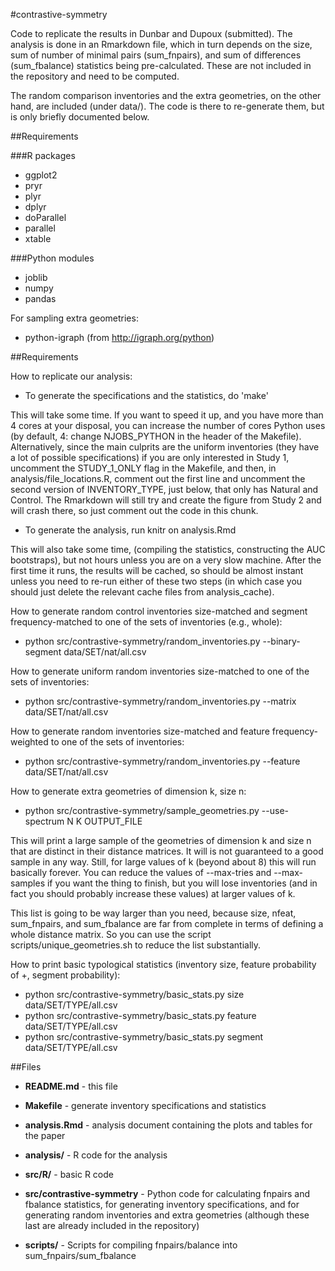 #contrastive-symmetry

Code to replicate the results in Dunbar and Dupoux (submitted). The analysis
is done in an Rmarkdown file, which in turn depends on the size,
sum of number of minimal pairs (sum_fnpairs), and sum of differences
(sum_fbalance) statistics being pre-calculated. These are not included
in the repository and need to be computed.

The random comparison inventories and the extra geometries, on the
other hand, are included (under data/). The code is there to
re-generate them, but is only briefly documented below.

##Requirements

###R packages

* ggplot2
* pryr
* plyr
* dplyr
* doParallel
* parallel
* xtable

###Python modules

* joblib
* numpy
* pandas

For sampling extra geometries:

* python-igraph (from http://igraph.org/python)

##Requirements

How to replicate our analysis:

* To generate the specifications and the statistics, do 'make'

This will take some time. If you want to speed
it up, and you have more than 4 cores at your disposal, you can increase
the number of cores Python uses (by default, 4: change NJOBS_PYTHON in
the header of the Makefile). Alternatively, since the main culprits
are the uniform inventories (they have a lot of possible specifications)
if you are only interested in Study 1, uncomment the STUDY\_1\_ONLY
flag in the Makefile, and then, in analysis/file_locations.R,
comment out the first line and uncomment the second version of
INVENTORY_TYPE, just below, that only has Natural and Control. The
Rmarkdown will still try and create the figure from Study 2 and will
crash there, so just comment out the code in this chunk.

* To generate the analysis, run knitr on analysis.Rmd

This will also take some time, (compiling the statistics, constructing
the AUC bootstraps), but not hours unless you are on a very slow machine.
After the first time it runs, the results will be cached, so should
be almost instant unless you need to re-run either
of these two steps (in which case you should
just delete the relevant cache files from analysis_cache).

How to generate random control inventories size-matched and segment
frequency-matched to one of the sets of inventories (e.g., whole):

* python src/contrastive-symmetry/random_inventories.py --binary-segment
data/SET/nat/all.csv
  
How to generate uniform random inventories size-matched 
to one of the sets of inventories:

* python src/contrastive-symmetry/random_inventories.py --matrix
data/SET/nat/all.csv

How to generate random inventories size-matched and feature frequency-weighted
to one of the sets of inventories:

* python src/contrastive-symmetry/random_inventories.py --feature
data/SET/nat/all.csv

How to generate extra geometries of dimension k, size n:

* python src/contrastive-symmetry/sample_geometries.py --use-spectrum N K
OUTPUT_FILE

This will print a large sample of the geometries of dimension k and
size n that are distinct in their distance matrices. It will is
not guaranteed to a good sample in any way.
Still, for large values of k (beyond about 8) this will run
basically forever. You can reduce the values of
--max-tries and --max-samples if you want the thing to finish, but
you will lose inventories (and in fact you should probably increase these
values) at larger values of k.

This list is going to be way larger than you need, because
size, nfeat, sum\_fnpairs, and sum\_fbalance are far from complete in
terms of defining a whole distance matrix. So you can use the script
scripts/unique_geometries.sh to reduce the list substantially.

How to print basic typological statistics (inventory size, feature probability
of +, segment probability):

* python src/contrastive-symmetry/basic_stats.py size data/SET/TYPE/all.csv
* python src/contrastive-symmetry/basic_stats.py feature data/SET/TYPE/all.csv
* python src/contrastive-symmetry/basic_stats.py segment data/SET/TYPE/all.csv

##Files

* **README.md** - this file 

* **Makefile** - generate inventory specifications and statistics

* **analysis.Rmd** - analysis document containing the plots and tables for the
paper
* **analysis/** - R code for the analysis

* **src/R/** - basic R code
* **src/contrastive-symmetry** - Python code for calculating fnpairs and
fbalance statistics, for generating inventory specifications, and for
generating random inventories and extra geometries (although these last
are already included in the repository)
* **scripts/** - Scripts for compiling fnpairs/balance into
sum\_fnpairs/sum\_fbalance


